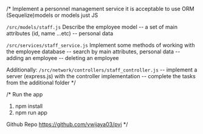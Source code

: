 /*
Implement a personnel management service
it is acceptable to use ORM (Sequelize)models or models just JS

```/src/models/staff.js```
Describe the employee model
-- a set of main attributes (id, name ...etc)
-- personal data

```/src/services/staff_service.js```
Implement some methods of working with the employee database
-- search by main attributes, personal data
-- adding an employee
-- deleting an employee

Additionally:
``/src/network/controllers/staff_controller.js``
-- implement a server (express.js) with the controller implementation
-- complete the tasks from the additional folder
*/

/*
Run the app
1. npm install
2. npm run app

Github Repo
https://github.com/vwijaya03/pvj
*/